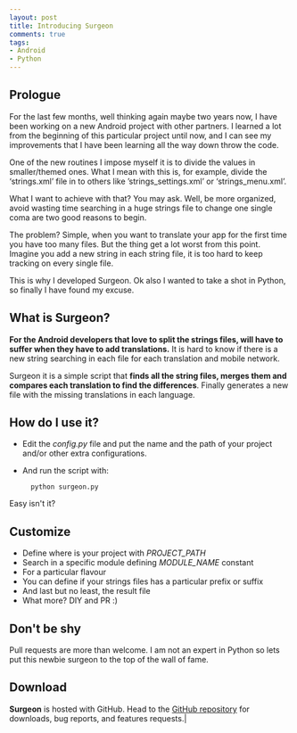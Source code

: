 ```yaml
---
layout: post
title: Introducing Surgeon
comments: true
tags:
- Android
- Python
---
```


## Prologue
For the last few months, well thinking again maybe two years now, I have been working on a new Android project with other partners. I learned a lot from the beginning of this particular project until now, and I can see my improvements that I have been learning all the way down throw the code.

One of the new routines I impose myself it is to divide the values in smaller/themed ones. What I mean with this is, for example, divide the ‘strings.xml’ file in to others like ’strings_settings.xml’ or ‘strings_menu.xml’.

What I want to achieve with that? You may ask. Well, be more organized, avoid wasting time searching in a huge strings file to change one single coma are two good reasons to begin.

The problem? Simple, when you want to translate your app for the first time you have too many files. But the thing get a lot worst from this point. Imagine you add a new string in each string file, it is too hard to keep tracking on every single file.

This is why I developed Surgeon. Ok also I wanted to take a shot in Python, so finally I have found my excuse.

## What is Surgeon?
**For the Android developers that love to split the strings files, will have to suffer when they have to add translations.** It is hard to know if there is a new string searching in each file for each translation and mobile network.

Surgeon it is a simple script that **finds all the string files, merges them and compares each translation to find the differences**. Finally generates a new file with the missing translations in each language.

## How do I use it?
- Edit the *config.py* file and put the name and the path of your project and/or other extra configurations.
- And run the script with:

		python surgeon.py
		
Easy isn't it?

## Customize
- Define where is your project with *PROJECT_PATH*
- Search in a specific module defining *MODULE_NAME* constant
- For a particular flavour
- You can define if your strings files has a particular prefix or suffix
- And last but no least, the result file
- What more? DIY and PR :)
	
## Don't be shy
Pull requests are more than welcome. I am not an expert in Python so lets put this newbie surgeon to the top of the wall of fame.

## Download
**Surgeon** is  hosted with GitHub. Head to the <a href="https://github.com/MiguelCatalan/Surgeon">GitHub repository</a> for downloads, bug reports, and features requests.<span class="blinking-cursor-post">|</span>
